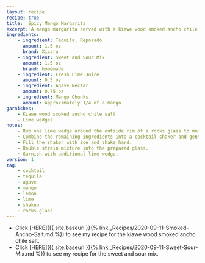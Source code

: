 ```yaml
---
layout: recipe
recipe: true
title:  Spicy Mango Margarita
excerpt: A mango margarita served with a kiawe wood smoked ancho chile salt rim.
ingredients:
    - ingredient: Tequila, Reposado
      amount: 1.5 oz
      brand: Xicaru
    - ingredient: Sweet and Sour Mix
      amount: 1.5 oz
      brand: homemade
    - ingredient: Fresh Lime Juice
      amount: 0.5 oz
    - ingredient: Agave Nectar
      amount: 0.75 oz
    - ingredient: Mango Chunks
      amount: Approximately 1/4 of a mango
garnishes:
    - Kiawe wood smoked ancho chile salt
    - Lime wedges
notes:
    - Rub one lime wedge around the outside rim of a rocks glass to moisten it. Pour a couple of tablespoons of the smoked chile salt into a saucer. Roll the rim of the glass in the salt and shake off the excess. Top off the glass with ice and store in the freezer.
    - Combine the remaining ingredients into a cocktail shaker and gently crush the mangos with a muddler.
    - Fill the shaker with ice and shake hard.
    - Double strain mixture into the prepared glass.
    - Garnish with additional lime wedge.
version: 1
tag:
    - cocktail
    - tequila
    - agave
    - mango
    - lemon
    - lime
    - shaken
    - rocks-glass
---
```


- Click [HERE]({{ site.baseurl }}{% link _Recipes/2020-09-11-Smoked-Ancho-Salt.md %}) to see my recipe for the kiawe wood smoked ancho chile salt.
- Click [HERE]({{ site.baseurl }}{% link _Recipes/2020-09-11-Sweet-Sour-Mix.md %}) to see my recipe for the sweet and sour mix.